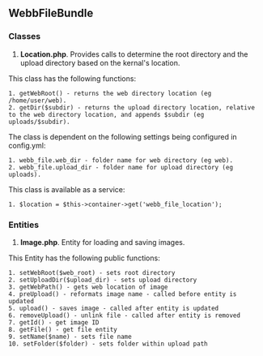## WebbFileBundle

### Classes

1. **Location.php**.  Provides calls to determine the root directory and the upload directory based on the kernal's location. 

 This class has the following functions:

	1. getWebRoot() - returns the web directory location (eg /home/user/web).
	2. getDir($subdir) - returns the upload directory location, relative to the web directory location, and appends $subdir (eg uploads/$subdir). 

 The class is dependent on the following settings being configured in config.yml:
 
	1. webb_file.web_dir - folder name for web directory (eg web). 
	2. webb_file.upload_dir - folder name for upload directory (eg uploads). 

 This class is available as a service:

	1. $location = $this->container->get('webb_file_location');
	 
### Entities

1. **Image.php**.  Entity for loading and saving images. 

This Entity has the following public functions:

	1. setWebRoot($web_root) - sets root directory
	2. setUploadDir($upload_dir) - sets upload directory
	3. getWebPath() - gets web location of image
	4. preUpload() - reformats image name - called before entity is updated
	5. upload() - saves image - called after entity is updated
	6. removeUpload() - unlink file - called after entity is removed
	7. getId() - get image ID
	8. getFile() - get file entity
	9. setName($name) - sets file name
	10. setFolder($folder) - sets folder within upload path